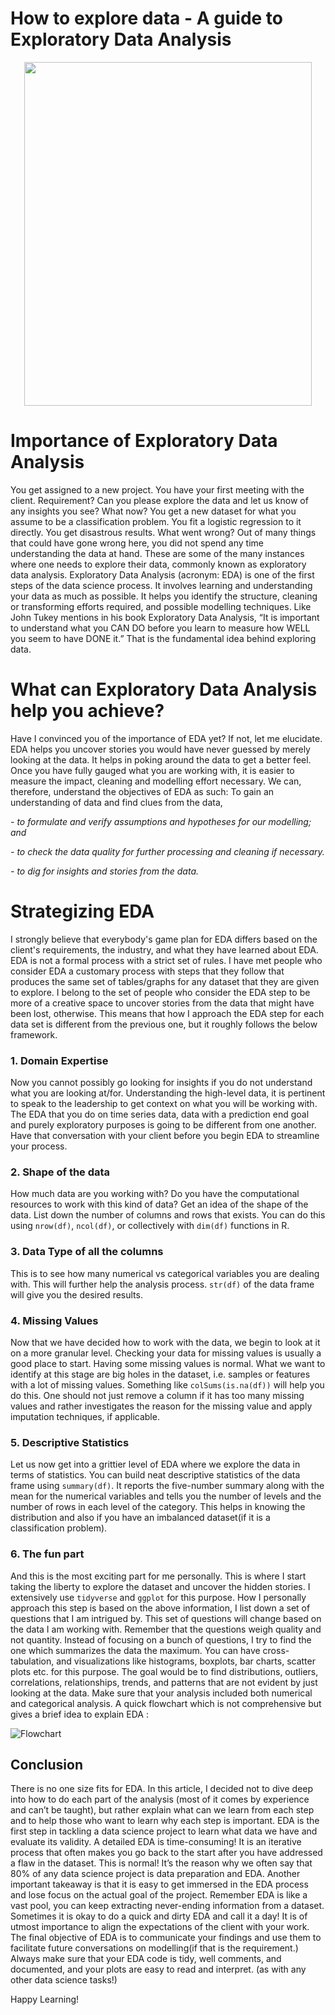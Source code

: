 How to explore data - A guide to Exploratory Data Analysis
================


<p align="center">
  <img width="460" height="550" src="https://user-images.githubusercontent.com/29751013/196309244-d76663bd-cfa5-4919-9b8e-af4694b789ff.png">
</p>

# Importance of Exploratory Data Analysis

You get assigned to a new project. You have your first meeting with the client. Requirement? Can you please explore the data and let us know of any insights you see? What now? You get a new dataset for what you assume to be a classification problem. You fit a logistic regression to it directly. You get disastrous results. What went wrong? Out of many things that could have gone wrong here, you did not spend any time understanding the data at hand. These are some of the many instances where one needs to explore their data, commonly known as exploratory data analysis. Exploratory Data Analysis (acronym: EDA) is one of the first steps of the data science process. It involves learning and understanding your data as much as possible. It helps you identify the structure, cleaning or transforming efforts required, and possible modelling techniques. Like John Tukey mentions in his book Exploratory Data Analysis, “It is important to understand what you CAN DO before you learn to measure how WELL you seem to have DONE it.” That is the fundamental idea behind exploring data.


# What can Exploratory Data Analysis help you achieve?

Have I convinced you of the importance of EDA yet? If not, let me elucidate. EDA helps you uncover stories you would have never guessed by merely looking at the data. It helps in poking around the data to get a better feel. Once you have fully gauged what you are working with, it is easier to measure the impact, cleaning and modelling effort necessary. We can, therefore, understand the objectives of EDA as such:
To gain an understanding of data and find clues from the data,

*- to formulate and verify assumptions and hypotheses for our modelling; and*

*- to check the data quality for further processing and cleaning if necessary.*

*- to dig for insights and stories from the data.*

# Strategizing EDA

I strongly believe that everybody's game plan for EDA differs based on the client's requirements, the industry, and what they have learned about EDA. EDA is not a formal process with a strict set of rules. I have met people who consider EDA a customary process with steps that they follow that produces the same set of tables/graphs for any dataset that they are given to explore. I belong to the set of people who consider the EDA step to be more of a creative space to uncover stories from the data that might have been lost, otherwise. This means that how I approach the EDA step for each data set is different from the previous one, but it roughly follows the below framework.

### 1. Domain Expertise

Now you cannot possibly go looking for insights if you do not understand what you are looking at/for. Understanding the high-level data, it is pertinent to speak to the leadership to get context on what you will be working with. The EDA that you do on time series data, data with a prediction end goal and purely exploratory purposes is going to be different from one another. Have that conversation with your client before you begin EDA to streamline your process.

### 2. Shape of the data

How much data are you working with? Do you have the computational resources to work with this kind of data? Get an idea of the shape of the data. List down the number of columns and rows that exists. You can do this using `nrow(df)`, `ncol(df)`, or collectively with `dim(df)` functions in R.

### 3. Data Type of all the columns

This is to see how many numerical vs categorical variables you are dealing with. This will further help the analysis process. `str(df)` of the data frame will give you the desired results.

### 4. Missing Values

Now that we have decided how to work with the data, we begin to look at it on a more granular level. Checking your data for missing values is usually a good place to start. Having some missing values is normal. What we want to identify at this stage are big holes in the dataset, i.e. samples or features with a lot of missing values. Something like `colSums(is.na(df))` will help you do this. One should not just remove a column if it has too many missing values and rather investigates the reason for the missing value and apply imputation techniques, if applicable.

### 5. Descriptive Statistics

Let us now get into a grittier level of EDA where we explore the data in terms of statistics. You can build neat descriptive statistics of the data frame using `summary(df)`. It reports the five-number summary along with the mean for the numerical variables and tells you the number of levels and the number of rows in each level of the category. This helps in knowing the distribution and also if you have an imbalanced dataset(if it is a classification problem).

### 6. The fun part

And this is the most exciting part for me personally. This is where I start taking the liberty to explore the dataset and uncover the hidden stories. I extensively use `tidyverse` and `ggplot` for this purpose. How I personally approach this step is based on the above information, I list down a set of questions that I am intrigued by. This set of questions will change based on the data I am working with. Remember that the questions weigh quality and not quantity. Instead of focusing on a bunch of questions, I try to find the one which summarizes the data the maximum. You can have cross-tabulation, and visualizations like histograms, boxplots, bar charts, scatter plots etc. for this purpose. The goal would be to find distributions, outliers, correlations, relationships, trends, and patterns that are not evident by just looking at the data. Make sure that your analysis included both numerical and categorical analysis. A quick flowchart which is not comprehensive but gives a brief idea to explain EDA :

![Flowchart](https://user-images.githubusercontent.com/29751013/196309278-2769b783-afae-4002-9398-25c898868b72.png#center)




## Conclusion

There is no one size fits for EDA. In this article, I decided not to dive deep into how to do each part of the analysis (most of it comes by experience and can’t be taught), but rather explain what can we learn from each step and to help those who want to learn why each step is important. EDA is the first step in tackling a data science project to learn what data we have and evaluate its validity. A detailed EDA is time-consuming! It is an iterative process that often makes you go back to the start after you have addressed a flaw in the dataset. This is normal! It’s the reason why we often say that 80% of any data science project is data preparation and EDA. Another important takeaway is that it is easy to get immersed in the EDA process and lose focus on the actual goal of the project. Remember EDA is like a vast pool, you can keep extracting never-ending information from a dataset. Sometimes it is okay to do a quick and dirty EDA and call it a day! It is of utmost importance to align the expectations of the client with your work. The final objective of EDA is to communicate your findings and use them to facilitate future conversations on modelling(if that is the requirement.) Always make sure that your EDA code is tidy, well comments, and documented, and your plots are easy to read and interpret. (as with any other data science tasks!)

Happy Learning!
